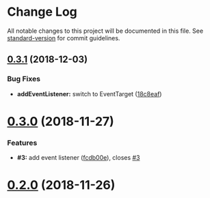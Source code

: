 # Change Log

All notable changes to this project will be documented in this file. See [standard-version](https://github.com/conventional-changelog/standard-version) for commit guidelines.

<a name="0.3.1"></a>
## [0.3.1](https://gitlab.com/tmorin/udom/compare/v0.3.0...v0.3.1) (2018-12-03)


### Bug Fixes

* **addEventListener:** switch to EventTarget ([18c8eaf](https://gitlab.com/tmorin/udom/commit/18c8eaf))



<a name="0.3.0"></a>
# [0.3.0](https://gitlab.com/tmorin/udom/compare/v0.2.0...v0.3.0) (2018-11-27)


### Features

* **#3:** add event listener ([fcdb00e](https://gitlab.com/tmorin/udom/commit/fcdb00e)), closes [#3](https://gitlab.com/tmorin/udom/issues/3)



<a name="0.2.0"></a>
# [0.2.0](https://gitlab.com/tmorin/udom/compare/v0.1.0...v0.2.0) (2018-11-26)
